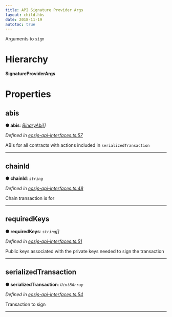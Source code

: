 ```yaml
---
title: API Signature Provider Args 
layout: child.hbs
date: 2018-11-19
autotoc: true
---
```


Arguments to `sign`

# Hierarchy

**SignatureProviderArgs**

# Properties

<a id="abis"></a>

##  abis

**● abis**: *[BinaryAbi](_eosjs_api_interfaces_.binaryabi.md)[]*

*Defined in [eosjs-api-interfaces.ts:57](https://github.com/EOSIO/eosjs/blob/e5ca122/src/eosjs-api-interfaces.ts#L57)*

ABIs for all contracts with actions included in `serializedTransaction`

___
<a id="chainid"></a>

##  chainId

**● chainId**: *`string`*

*Defined in [eosjs-api-interfaces.ts:48](https://github.com/EOSIO/eosjs/blob/e5ca122/src/eosjs-api-interfaces.ts#L48)*

Chain transaction is for

___
<a id="requiredkeys"></a>

##  requiredKeys

**● requiredKeys**: *`string`[]*

*Defined in [eosjs-api-interfaces.ts:51](https://github.com/EOSIO/eosjs/blob/e5ca122/src/eosjs-api-interfaces.ts#L51)*

Public keys associated with the private keys needed to sign the transaction

___
<a id="serializedtransaction"></a>

##  serializedTransaction

**● serializedTransaction**: *`Uint8Array`*

*Defined in [eosjs-api-interfaces.ts:54](https://github.com/EOSIO/eosjs/blob/e5ca122/src/eosjs-api-interfaces.ts#L54)*

Transaction to sign

___
